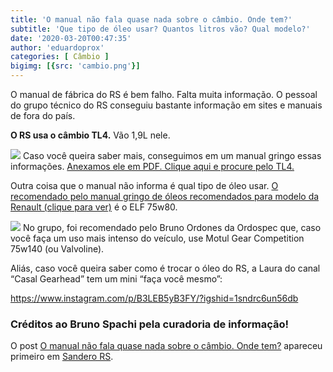 ```yaml
---
title: 'O manual não fala quase nada sobre o câmbio. Onde tem?'
subtitle: 'Que tipo de óleo usar? Quantos litros vão? Qual modelo?'
date: '2020-03-20T00:47:35'
author: 'eduardoprox'
categories: [ Câmbio ]
bigimg: [{src: 'cambio.png'}]
---
```


O manual de fábrica do RS é bem falho. Falta muita informação. O pessoal do grupo técnico do RS conseguiu bastante informação em sites e manuais de fora do país.


**O RS usa o câmbio TL4.** Vão 1,9L nele.


![](https://sanderors.com/wp-content/uploads/2020/03/image-3.png)
Caso você queira saber mais, conseguimos em um manual gringo essas informações. [Anexamos ele em PDF. Clique aqui e procure pelo TL4.](https://sanderors.com/wp-content/uploads/2020/03/MR427MEGANE2.pdf)


Outra coisa que o manual não informa é qual tipo de óleo usar. [O recomendado pelo manual gringo de óleos recomendados para modelo da Renault (clique para ver)](https://sanderors.com/wp-content/uploads/2020/03/Renault-Gearbox-Oils.pdf)  é o ELF 75w80.


![](https://sanderors.com/wp-content/uploads/2020/03/image-4.png)
No grupo, foi recomendado pelo Bruno Ordones da Ordospec que, caso você faça um uso mais intenso do veículo, use Motul Gear Competition 75w140 (ou Valvoline). 


Aliás, caso você queira saber como é trocar o óleo do RS, a Laura do canal “Casal Gearhead” tem um mini “faça você mesmo”:




https://www.instagram.com/p/B3LEB5yB3FY/?igshid=1sndrc6un56db


### Créditos ao Bruno Spachi pela curadoria de informação!


O post [O manual não fala quase nada sobre o câmbio. Onde tem?](https://sanderors.com/o-manual-nao-fala-quase-nada-sobre-o-cambio-onde-tem/) apareceu primeiro em [Sandero RS](https://sanderors.com).

